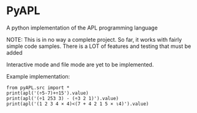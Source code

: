 # PyAPL
A python implementation of the APL programming language

NOTE: This is in no way a complete project. So far, it works with fairly simple code samples. There is a LOT of features and testing that must be added

Interactive mode and file mode are yet to be implemented.

Example implementation:

    from pyAPL.src import *
    print(apl('(÷5-7)+÷15').value)
    print(apl('(÷1 253 3) - (÷3 2 1)').value)
    print(apl('(1 2 3 4 × 4)<(7 + 4 2 1 5 × ⍳4)').value)